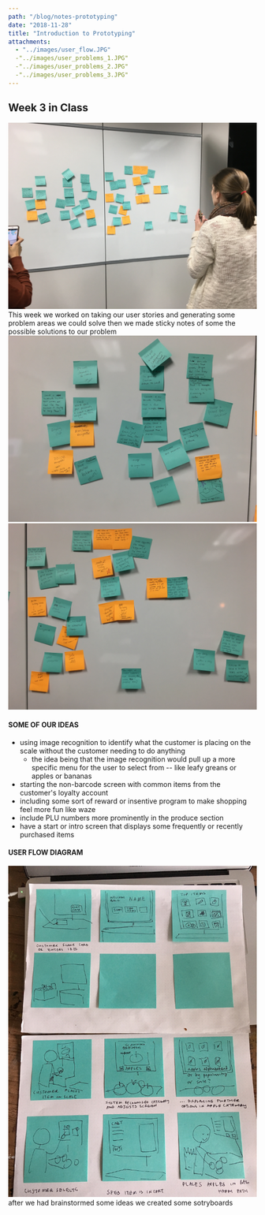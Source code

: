 ```yaml
---
path: "/blog/notes-prototyping"
date: "2018-11-28"
title: "Introduction to Prototyping"
attachments: 
  - "../images/user_flow.JPG"
  -"../images/user_problems_1.JPG"
  -"../images/user_problems_2.JPG"
  -"../images/user_problems_3.JPG"
---
```

## Week 3 in Class
![us looking at our sticky notes](../images/user_problems_3.JPG "User problem sticky")
This week we worked on taking our user stories and generating some problem areas we could solve
then we made sticky notes of some the possible solutions to our problem
![sticky notes user problems](../images/user_problems_1.JPG "User problem sticky")
![sticky notes user problems](../images/user_problems_2.JPG "User problem sticky")

#### SOME OF OUR IDEAS
* using image recognition to identify what the customer is placing on the scale without the customer needing to do anything
  * the idea being that the image recognition would pull up a more specific menu for the user to select from -- like leafy greans or apples or bananas 
* starting the non-barcode screen with common items from the customer's loyalty account
* including some sort of reward or insentive program to make shopping feel more fun like waze
* include PLU numbers more prominently in the produce section
* have a start or intro screen that displays some frequently or recently purchased items

#### USER FLOW DIAGRAM
![sticky notes user flow](../images/user_flow.JPG "User flow diagram")
after we had brainstormed some ideas we created some sotryboards 